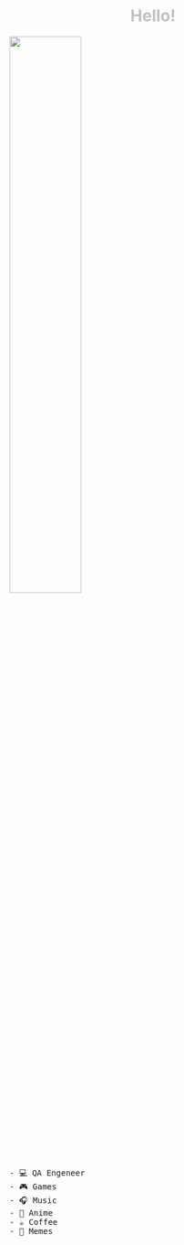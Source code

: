 <div align="left">
<h1 align=center style="color: Silver">Hello!</h1>

<img src="" width="50%"/>
<img src="" align="right"/>
<br><br>
<pre>
- 💻 QA Engeneer
- 🎮 Games
- 🎧 Music
- 🌸 Anime
- ☕️ Coffee 
- 🐸 Memes 
</pre>

</div>

